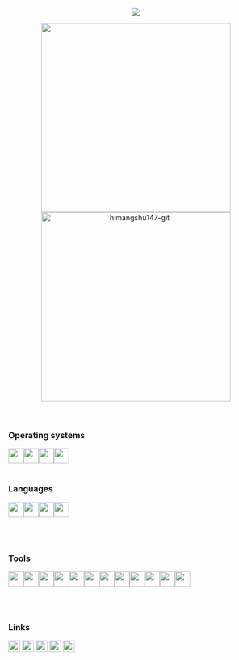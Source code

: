 <p align="center">
  <a href="https://github.com/DenverCoder1/readme-typing-svg"><img src="https://readme-typing-svg.herokuapp.com?font=Time+New+Roman&color=cyan&size=25&center=true&vCenter=true&width=600&height=100&lines=Hi+i+himangshu147...;++;Self-taught+Front-End+Developer,;Love+to+learn+new+stuffs..<3"></a>
</p>

<div align="center">

<a href="https://github.com/himangshu147-git/">
  <img src="https://github-readme-stats.vercel.app/api?username=himangshu147-git&include_all_commits=true&count_private=true&show_icons=true&line_height=20&title_color=7A7ADB&icon_color=2234AE&text_color=D3D3D3&bg_color=0,000000,130F40" width="375"/>
  <br>
  <img src="https://github-readme-stats.vercel.app/api/top-langs?username=himangshu147-git&show_icons=true&locale=en&layout=compact&line_height=20&title_color=7A7ADB&icon_color=2234AE&text_color=D3D3D3&bg_color=0,000000,130F40" width="375"  alt="himangshu147-git"/>

</a>
</div>

  <br>
    <br>
    <h3>Operating systems</h3>
    <p float="left">
    <img src="https://img.icons8.com/fluency/240/windows-11.png" height="30" width="30"><img src="https://cdn-icons-png.flaticon.com/512/174/174836.png" width="30" height="30"><img src="https://www.logo.wine/a/logo/Linux/Linux-Logo.wine.svg" width="30" height="30"><img src="https://camo.githubusercontent.com/8c73ac68e6db84a5c58eef328946ba571a92829b3baaa155b7ca5b3521388cc9/68747470733a2f2f692e696d6775722e636f6d2f367146436c41312e706e67" width="30" height="30">
    <br>
    <br>
    <p float="left">
    <h3>Languages</h3>
    <img src="https://cdn-icons-png.flaticon.com/512/732/732212.png" width="30" height="30"></a><img src="https://cdn-icons-png.flaticon.com/512/732/732190.png" width="30" height="30"><img src="https://cdn-icons-png.flaticon.com/512/5968/5968350.png" width="30" height="30"><img src="https://cdn-icons-png.flaticon.com/512/5968/5968292.png" width="30" height="30">
    </p>
    <br>
    <br>
    <p float="left">
    <h3>Tools</h3>
    <img src="https://cdn.icon-icons.com/icons2/2107/PNG/512/file_type_vscode_icon_130084.png" width="30" height="30"><img src="https://upload.wikimedia.org/wikipedia/commons/thumb/e/ef/Stack_Overflow_icon.svg/768px-Stack_Overflow_icon.svg.png" width="30" height="30"><img src="https://git-scm.com/images/logos/downloads/Git-Icon-1788C.png" width="30" height="30"><img src="https://seeklogo.com/images/R/replit-icon-logo-A666709FE9-seeklogo.com.png" width="30" height="30"><img src="https://www.vectorlogo.zone/logos/pocoo_flask/pocoo_flask-icon.svg" width="30" height="30"><img src="https://www.vectorlogo.zone/logos/google_cloud/google_cloud-icon.svg" width="30" height="30"><img src="https://cdn.worldvectorlogo.com/logos/arduino-1.svg" width="30" height="30"><img src="https://cdn-icons-png.flaticon.com/512/873/873120.png" width="30" height="30"><img src="https://cdn-icons-png.flaticon.com/512/5969/5969059.png" width="30" height="30"><img src="https://cdn-icons-png.flaticon.com/512/919/919856.png" width="30" height="30"><img src="https://www.vectorlogo.zone/logos/sqlite/sqlite-icon.svg" width="30" height="30"><img src="https://upload.wikimedia.org/wikipedia/commons/thumb/9/92/Bootstrap_Studio_Logo.png/480px-Bootstrap_Studio_Logo.png" width="30" height="30">
    <p float="left">
    <br>
    <br>
    <h3>Links</h3>
    <a class="a" href="https://discord.gg/Cf2RrU489t"><img src="https://www.svgrepo.com/show/353655/discord-icon.svg" width="23" height="23"></a>
    <a class="a" href="https://instagram.com/himangshu_147"><img src="https://upload.wikimedia.org/wikipedia/commons/thumb/e/e7/Instagram_logo_2016.svg/768px-Instagram_logo_2016.svg.png" width="23" height="23"></a>
    <a class="a" href="https://twitter.com/HimangshuSaik15"><img src="https://upload.wikimedia.org/wikipedia/commons/thumb/4/4f/Twitter-logo.svg/2491px-Twitter-logo.svg.png" width="23" height="23"></a>
    <a class="a" href="https://www.facebook.com/himangshu147"><img src="https://upload.wikimedia.org/wikipedia/commons/thumb/b/b8/2021_Facebook_icon.svg/2048px-2021_Facebook_icon.svg.png" width="23" height="23"></a>
    <a class="a" href="https://github.com/himangshu147-git"><img src="https://upload.wikimedia.org/wikipedia/commons/thumb/9/91/Octicons-mark-github.svg/2048px-Octicons-mark-github.svg.png" width="23" height="23"></i></a>
